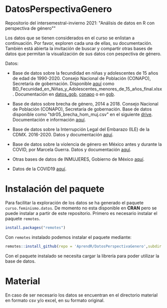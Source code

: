 # DatosPerspectivaGenero
Repositorio del intersemestral-invierno 2021: "Análisis de datos en R con perspectiva de género""

Los datos que se tienen considerados en el curso se enlistan a continuación. Por favor, exploren cada una de ellas, su documentación. También está abierta la invitación de buscar y compartir otras bases de datos que permitan la visualización de sus datos con pespectiva de género. 

Datos:
- Base de datos sobre la fecundidad en niñas y adolescentes de 15 años de edad de 1990-2020. Consejo Nacional de Población (CONAPO), Secretaría de gobernación. Disponible [aquí](https://drive.google.com/drive/folders/1c5aLw8Tddl_heuR-r9AaTuCB5NVrZvbL?usp=sharing) como BD_Fecunidad_en_Niñas_y_Adolescentes_menores_de_15_años_final.xlsx.
Documentación en [datos_gob](https://datos.gob.mx/busca/dataset/salud-sexual-y-reproductiva/resource/9b319164-181f-4da2-a935-604c9be4b156), [conapo](http://www.conapo.gob.mx/work/models/CONAPO/perfiles_salud_reproductiva_estados/Perfiles_SR_15_MX.pdf) o en [gob](https://www.gob.mx/conapo/documentos/fecundidad-en-ninas-y-adolescentes-de-10-a-14-anos).


- Base de datos sobre brecha de género, 2014 a 2018. Consejo Nacional de Población (CONAPO), Secretaría de gobernación.
Base de datos disponible como "tdr05_brecha_hom_muj.csv" en el siguiente [drive](https://drive.google.com/drive/folders/1c5aLw8Tddl_heuR-r9AaTuCB5NVrZvbL?usp=sharing).
Documentación e información [aquí](https://www.gob.mx/segob/prensa/presenta-conapo-publicacion-interseccionalidad-de-las-desigualdades-de-genero-en-mexico-un-analisis-para-el-seguimiento-de-los-ods).

- Base de datos sobre la Interrupción Legal del Embarazo (ILE) de la CDMX. 2016-2020.
Datos y documentación [aquí](https://datos.cdmx.gob.mx/dataset/interrupcion-legal-del-embarazo).


- Base de datos sobre la violencia de género en México antes y durante la COVID, por Marcela Guerra.
Datos y documentación [aquí](https://github.com/MarcelaGuerra/violencia_familiar_covidmx).

- Otras bases de datos de INMUJERES, Gobierno de México [aquí](https://www.gob.mx/inmujeres/es/articulos/datos-abiertos-inmujeres?idiom=es#:~:text=La%20iniciativa%20de%20Datos%20Abiertos,de%20debate%20y%20participaci%C3%B3n%20ciudadana).

- Datos de la COVID19 [aquí](https://www.gob.mx/salud/documentos/datos-abiertos-152127).

# Instalación del paquete

Para facilitar la exploración de los datos se ha generado el paquete `curso.feminismo.datos`. De momento no esta disponible
en **CRAN** pero se puede instalar a partir de este repositorio. Primero es necesario instalar el paquete `remotes`.

```r
install.packages("remotes")
```

Con `remotes` instalado podemos instalar el paquete mediante:

```r
remotes::install_github(repo = 'AprendR/DatosPerspectivaGenero',subdir = 'curso.feminismo.datos')
```

Con el paquete instalado se necesita cargar la librería para poder utilizar la base de datos.

# Material

En caso de ser necesario los datos se encuentran en el directorio material en formato csv y/o excel, en su formato original.
